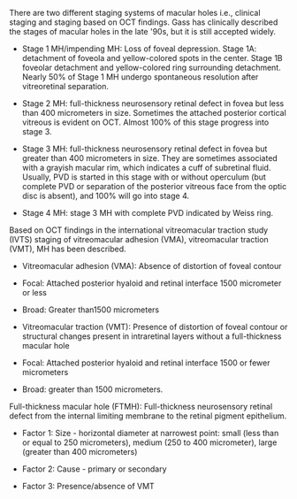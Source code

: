 There are two different staging systems of macular holes i.e., clinical staging and staging based on OCT findings. Gass has clinically described the stages of macular holes in the late '90s, but it is still accepted widely.

- Stage 1 MH/impending MH: Loss of foveal depression. Stage 1A: detachment of foveola and yellow-colored spots in the center. Stage 1B foveolar detachment and yellow-colored ring surrounding detachment. Nearly 50% of Stage 1 MH undergo spontaneous resolution after vitreoretinal separation.

- Stage 2 MH: full-thickness neurosensory retinal defect in fovea but less than 400 micrometers in size. Sometimes the attached posterior cortical vitreous is evident on OCT. Almost 100% of this stage progress into stage 3.

- Stage 3 MH: full-thickness neurosensory retinal defect in fovea but greater than 400 micrometers in size. They are sometimes associated with a grayish macular rim, which indicates a cuff of subretinal fluid. Usually, PVD is started in this stage with or without operculum (but complete PVD or separation of the posterior vitreous face from the optic disc is absent), and 100% will go into stage 4.

- Stage 4 MH: stage 3 MH with complete PVD indicated by Weiss ring.

Based on OCT findings in the international vitreomacular traction study (IVTS) staging of vitreomacular adhesion (VMA), vitreomacular traction (VMT), MH has been described.

- Vitreomacular adhesion (VMA): Absence of distortion of foveal contour

- Focal: Attached posterior hyaloid and retinal interface 1500 micrometer or less

- Broad: Greater than1500 micrometers

- Vitreomacular traction (VMT): Presence of distortion of foveal contour or structural changes present in intraretinal layers without a full-thickness macular hole

- Focal: Attached posterior hyaloid and retinal interface 1500 or fewer micrometers

- Broad: greater than 1500 micrometers.

Full-thickness macular hole (FTMH): Full-thickness neurosensory retinal defect from the internal limiting membrane to the retinal pigment epithelium.

- Factor 1: Size - horizontal diameter at narrowest point: small (less than or equal to 250 micrometers), medium (250 to 400 micrometer), large (greater than 400 micrometers)

- Factor 2: Cause - primary or secondary

- Factor 3: Presence/absence of VMT